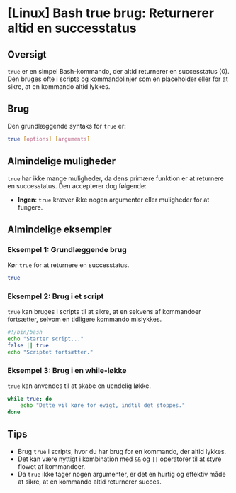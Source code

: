 # [Linux] Bash true brug: Returnerer altid en successtatus

## Oversigt
`true` er en simpel Bash-kommando, der altid returnerer en successtatus (0). Den bruges ofte i scripts og kommandolinjer som en placeholder eller for at sikre, at en kommando altid lykkes.

## Brug
Den grundlæggende syntaks for `true` er:

```bash
true [options] [arguments]
```

## Almindelige muligheder
`true` har ikke mange muligheder, da dens primære funktion er at returnere en successtatus. Den accepterer dog følgende:

- **Ingen**: `true` kræver ikke nogen argumenter eller muligheder for at fungere.

## Almindelige eksempler

### Eksempel 1: Grundlæggende brug
Kør `true` for at returnere en successtatus.
```bash
true
```

### Eksempel 2: Brug i et script
`true` kan bruges i scripts til at sikre, at en sekvens af kommandoer fortsætter, selvom en tidligere kommando mislykkes.
```bash
#!/bin/bash
echo "Starter script..."
false || true
echo "Scriptet fortsætter."
```

### Eksempel 3: Brug i en while-løkke
`true` kan anvendes til at skabe en uendelig løkke.
```bash
while true; do
    echo "Dette vil køre for evigt, indtil det stoppes."
done
```

## Tips
- Brug `true` i scripts, hvor du har brug for en kommando, der altid lykkes.
- Det kan være nyttigt i kombination med `&&` og `||` operatorer til at styre flowet af kommandoer.
- Da `true` ikke tager nogen argumenter, er det en hurtig og effektiv måde at sikre, at en kommando altid returnerer succes.
